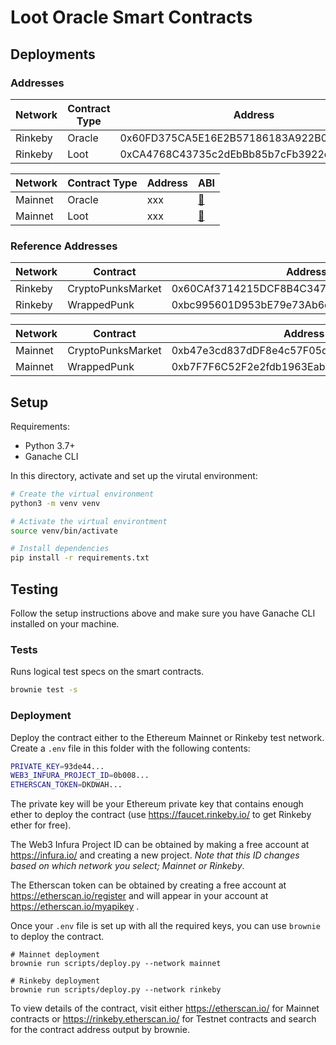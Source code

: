 # Loot Oracle Smart Contracts

## Deployments

### Addresses

| Network | Contract Type | Address                                    | ABI                               |
| ------- | ------------- | ------------------------------------------ | --------------------------------- |
| Rinkeby | Oracle        | 0x60FD375CA5E16E2B57186183A922B04afe337491 | [🔗](build/contracts/Oracle.json) |
| Rinkeby | Loot          | 0xCA4768C43735c2dEbBb85b7cFb3922c4fC46E4fD | [🔗](build/contracts/Loot.json)   |

| Network | Contract Type | Address | ABI                               |
| ------- | ------------- | ------- | --------------------------------- |
| Mainnet | Oracle        | xxx     | [🔗](build/contracts/Oracle.json) |
| Mainnet | Loot          | xxx     | [🔗](build/contracts/Loot.json)   |

### Reference Addresses

| Network | Contract          | Address                                    | ABI                                          |
| ------- | ----------------- | ------------------------------------------ | -------------------------------------------- |
| Rinkeby | CryptoPunksMarket | 0x60CAf3714215DCF8B4C34750bdA7Ed7739Ccb614 | [🔗](build/contracts/CryptoPunksMarket.json) |
| Rinkeby | WrappedPunk       | 0xbc995601D953bE79e73Ab6cC8904D7C6742EbCcf | [🔗](build/contracts/WrappedPunk.json)       |

| Network | Contract          | Address                                    | ABI                                          |
| ------- | ----------------- | ------------------------------------------ | -------------------------------------------- |
| Mainnet | CryptoPunksMarket | 0xb47e3cd837dDF8e4c57F05d70Ab865de6e193BBB | [🔗](build/contracts/CryptoPunksMarket.json) |
| Mainnet | WrappedPunk       | 0xb7F7F6C52F2e2fdb1963Eab30438024864c313F6 | [🔗](build/contracts/WrappedPunk.json)       |

## Setup

Requirements:

- Python 3.7+
- Ganache CLI

In this directory, activate and set up the virutal environment:

```bash
# Create the virtual environment
python3 -m venv venv

# Activate the virtual environtment
source venv/bin/activate

# Install dependencies
pip install -r requirements.txt
```

## Testing

Follow the setup instructions above and make sure you have Ganache CLI installed on your machine.

### Tests

Runs logical test specs on the smart contracts.

```bash
brownie test -s
```

### Deployment

Deploy the contract either to the Ethereum Mainnet or Rinkeby test network. Create a `.env` file in this folder with the following contents:

```bash
PRIVATE_KEY=93de44...
WEB3_INFURA_PROJECT_ID=0b008...
ETHERSCAN_TOKEN=DKDWAH...
```

The private key will be your Ethereum private key that contains enough ether to deploy the contract (use https://faucet.rinkeby.io/ to get Rinkeby ether for free).

The Web3 Infura Project ID can be obtained by making a free account at https://infura.io/ and creating a new project. _Note that this ID changes based on which network you select; Mainnet or Rinkeby_.

The Etherscan token can be obtained by creating a free account at https://etherscan.io/register and will appear in your account at https://etherscan.io/myapikey .

Once your `.env` file is set up with all the required keys, you can use `brownie` to deploy the contract.

```
# Mainnet deployment
brownie run scripts/deploy.py --network mainnet

# Rinkeby deployment
brownie run scripts/deploy.py --network rinkeby
```

To view details of the contract, visit either https://etherscan.io/ for Mainnet contracts or https://rinkeby.etherscan.io/ for Testnet contracts and search for the contract address output by brownie.

